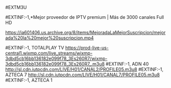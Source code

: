 #EXTM3U
 
#EXTINF:-1,*Mejor proveedor de IPTV premium | Más de 3000 canales Full HD
 
https://ia601406.us.archive.org/8/items/MejoradaLaMejorSuscripcion/mejorada%20la%20mejor%20suscripcion.mp4

#EXTINF:-1, TOTALPLAY TV
https://prod-live-us-central1.wixmp.com/live_streams/wixmp-3dbd5cb16bb136182e099f78_3Es260R7/wixmp-3dbd5cb16bb136182e099f78_3Es260R7_.m3u8
#EXTINF:-1, ADN 40
http://sl.cdn.iutpcdn.com/LIVE/H01/CANAL2/PROFILE05.m3u8
#EXTINF:-1, AZTECA 7
http://sl.cdn.iutpcdn.com/LIVE/H01/CANAL7/PROFILE05.m3u8
#EXTINF:-1, AZTECA 1
